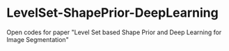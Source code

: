 # LevelSet-ShapePrior-DeepLearning
Open codes for paper "Level Set based Shape Prior and Deep Learning for Image Segmentation"
